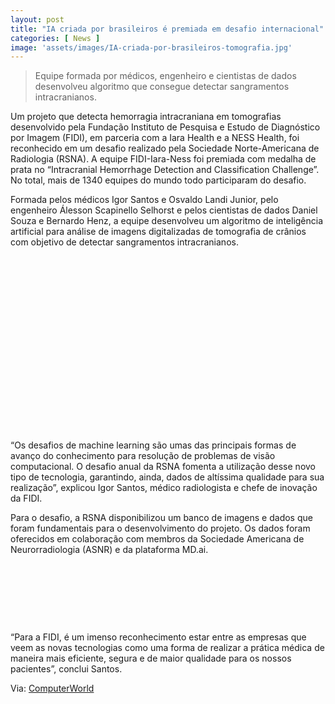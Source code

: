 ```yaml
---
layout: post
title: "IA criada por brasileiros é premiada em desafio internacional"
categories: [ News ]
image: 'assets/images/IA-criada-por-brasileiros-tomografia.jpg'
---
```


> Equipe formada por médicos, engenheiro e cientistas de dados desenvolveu algoritmo que consegue detectar sangramentos intracranianos.

Um projeto que detecta hemorragia intracraniana em tomografias desenvolvido pela Fundação Instituto de Pesquisa e Estudo de Diagnóstico por Imagem (FIDI), em parceria com a Iara Health e a NESS Health, foi reconhecido em um desafio realizado pela Sociedade Norte-Americana de Radiologia (RSNA). A equipe FIDI-Iara-Ness foi premiada com medalha de prata no “Intracranial Hemorrhage Detection and Classification Challenge”. No total, mais de 1340 equipes do mundo todo participaram do desafio.

Formada pelos médicos Igor Santos e Osvaldo Landi Junior, pelo engenheiro Álesson Scapinello Selhorst e pelos cientistas de dados Daniel Souza e Bernardo Henz, a equipe desenvolveu um algoritmo de inteligência artificial para análise de imagens digitalizadas de tomografia de crânios com objetivo de detectar sangramentos intracranianos. 

<!-- QUADRADO -->
<script async src="//pagead2.googlesyndication.com/pagead/js/adsbygoogle.js"></script>
<ins class="adsbygoogle"
style="display:inline-block;width:336px;height:280px"
data-ad-client="ca-pub-2838251107855362"
data-ad-slot="5351066970"></ins>
<script>
(adsbygoogle = window.adsbygoogle || []).push({});
</script>

“Os desafios de machine learning são umas das principais formas de avanço do conhecimento para resolução de problemas de visão computacional. O desafio anual da RSNA fomenta a utilização desse novo tipo de tecnologia, garantindo, ainda, dados de altíssima qualidade para sua realização”, explicou Igor Santos, médico radiologista e chefe de inovação da FIDI.

Para o desafio, a RSNA disponibilizou um banco de imagens e dados que foram fundamentais para o desenvolvimento do projeto. Os dados foram oferecidos em colaboração com membros da Sociedade Americana de Neurorradiologia (ASNR) e da plataforma MD.ai. 

<!-- MINI ANÚNCIO -->
<script async src="//pagead2.googlesyndication.com/pagead/js/adsbygoogle.js"></script>
<!-- Games Root -->
<ins class="adsbygoogle"
style="display:inline-block;width:730px;height:95px"
data-ad-client="ca-pub-2838251107855362"
data-ad-slot="5351066970"></ins>
<script>
(adsbygoogle = window.adsbygoogle || []).push({});
</script>

“Para a FIDI, é um imenso reconhecimento estar entre as empresas que veem as novas tecnologias como uma forma de realizar a prática médica de maneira mais eficiente, segura e de maior qualidade para os nossos pacientes”, conclui Santos.

<!-- RETANGULO LARGO 2 -->
<script async src="//pagead2.googlesyndication.com/pagead/js/adsbygoogle.js"></script>
<ins class="adsbygoogle"
style="display:block; text-align:center;"
data-ad-layout="in-article"
data-ad-format="fluid"
data-ad-client="ca-pub-2838251107855362"
data-ad-slot="8549252987"></ins>
<script>
(adsbygoogle = window.adsbygoogle || []).push({});
</script>

<!-- RETANGULO LARGO -->
<script async src="https://pagead2.googlesyndication.com/pagead/js/adsbygoogle.js"></script>
<!-- Informat -->
<ins class="adsbygoogle"
style="display:block"
data-ad-client="ca-pub-2838251107855362"
data-ad-slot="2327980059"
data-ad-format="auto"
data-full-width-responsive="true"></ins>
<script>
(adsbygoogle = window.adsbygoogle || []).push({});
</script>

Via: [ComputerWorld](https://computerworld.com.br/2019/12/03/ia-criada-por-brasileiros-e-premiada-em-desafio-internacional/)
